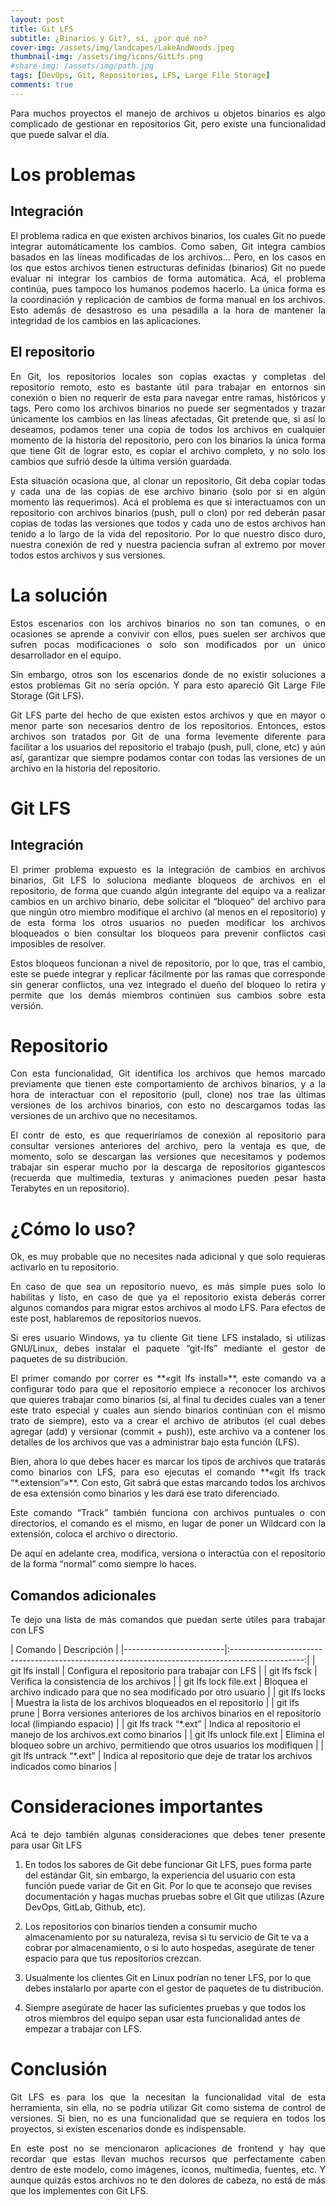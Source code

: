 ```yaml
---
layout: post
title: Git LFS
subtitle: ¿Binarios y Git?, si, ¿por qué no? 
cover-img: /assets/img/landcapes/LakeAndWoods.jpeg
thumbnail-img: /assets/img/icons/GitLfs.png
#share-img: /assets/img/path.jpg
tags: [DevOps, Git, Repositories, LFS, Large File Storage]
comments: true
---
```

<p style='text-align: justify;'>
Para muchos proyectos el manejo de archivos u objetos binarios es algo complicado de gestionar en repositorios Git, pero existe una funcionalidad que puede  salvar el día.
</p>

# Los problemas 
## Integración 
<p style='text-align: justify;'>
El problema radica en que existen archivos binarios, los cuales Git no puede integrar automáticamente los cambios. Como saben, Git integra cambios basados en las líneas modificadas de los archivos… Pero, en los casos en los que estos archivos tienen estructuras definidas (binarios) Git no puede evaluar ni integrar los cambios de forma automática. Acá, el problema continúa, pues tampoco los humanos podemos hacerlo. La única forma es la coordinación y replicación de cambios de forma manual en los archivos. Esto además de desastroso es una pesadilla a la hora de mantener la integridad de los cambios en las aplicaciones. 
</p>

## El repositorio 
<p style='text-align: justify;'>
En Git, los repositorios locales son copias exactas y completas del repositorio remoto, esto es bastante útil para trabajar en entornos sin conexión o bien no requerir de esta para navegar entre ramas, históricos y tags. Pero como los archivos binarios no puede ser segmentados y trazar únicamente los cambios en las líneas afectadas, Git pretende que, si así lo deseamos, podamos tener una copia de todos los archivos en cualquier momento de la historia del repositorio, pero con los binarios la única forma que tiene Git de lograr esto, es copiar el archivo completo, y no solo los cambios que sufrió desde la última versión guardada.  
</p>

<p style='text-align: justify;'>
Esta situación ocasiona que, al clonar un repositorio, Git deba copiar todas y cada una de las copias de ese archivo binario (solo por si en algún momento las requerimos). Acá el problema es que si interactuamos con un repositorio con archivos binarios (push, pull o clon) por red deberán pasar copias de todas las versiones que todos y cada uno de estos archivos han tenido a lo largo de la vida del repositorio. Por lo que nuestro disco duro, nuestra conexión de red y nuestra paciencia sufran al extremo por mover todos estos archivos y sus versiones. 
</p>

# La solución 
<p style='text-align: justify;'>
Estos escenarios con los archivos binarios no son tan comunes, o en ocasiones se aprende a convivir con ellos, pues suelen ser archivos que sufren pocas modificaciones o solo son modificados por un único desarrollador en el equipo. 
</p>

<p style='text-align: justify;'>
Sin embargo, otros son los escenarios donde de no existir soluciones a estos problemas Git no sería opción. Y para esto apareció Git Large File Storage (Git LFS). 
</p>

<p style='text-align: justify;'>
Git LFS parte del hecho de que existen estos archivos y que en mayor o menor parte son necesarios dentro de los repositorios. Entonces, estos archivos son tratados por Git de una forma levemente diferente para facilitar a los usuarios del repositorio el trabajo (push, pull, clone, etc) y aún así, garantizar que siempre podamos contar con todas las versiones de un archivo en la historia del repositorio. 
</p>

# Git LFS 

## Integración 
<p style='text-align: justify;'>
El primer problema expuesto es la integración de cambios en archivos binarios, Git LFS lo soluciona mediante bloqueos de archivos en el repositorio, de forma que cuando algún integrante del equipo va a realizar cambios en un archivo binario, debe solicitar el “bloqueo” del archivo para que ningún otro miembro modifique el archivo (al menos en el repositorio) y de esta forma los otros usuarios no pueden modificar los archivos bloqueados o bien consultar los bloqueos para prevenir conflictos casi imposibles de resolver. 
</p>

<p style='text-align: justify;'>
Estos bloqueos funcionan a nivel de repositorio, por lo que, tras el cambio, este se puede integrar y replicar fácilmente por las ramas que corresponde sin generar conflictos, una vez integrado el dueño del bloqueo lo retira y permite que los demás miembros continúen sus cambios sobre esta versión.
</p>

# Repositorio 
<p style='text-align: justify;'>
Con esta funcionalidad, Git identifica los archivos que hemos marcado previamente que tienen este comportamiento de archivos binarios, y a la hora de interactuar con el repositorio (pull, clone) nos trae las últimas versiones de los archivos binarios, con esto no descargamos todas las versiones de un archivo que no necesitamos. 
</p>

<p style='text-align: justify;'>
El contr de esto, es que requeriríamos de conexión al repositorio para consultar versiones anteriores del archivo, pero la ventaja es que, de momento, solo se descargan las versiones que necesitamos y podemos trabajar sin esperar mucho por la descarga de repositorios gigantescos (recuerda que multimedia, texturas y animaciones pueden pesar hasta Terabytes en un repositorio).
</p>

# ¿Cómo lo uso? 
<p style='text-align: justify;'>
Ok, es muy probable que no necesites nada adicional y que solo requieras activarlo en tu repositorio. 
</p>

<p style='text-align: justify;'>
En caso de que sea un repositorio nuevo, es más simple pues solo lo habilitas y listo, en caso de que ya el repositorio exista deberás correr algunos comandos para migrar estos archivos al modo LFS. Para efectos de este post, hablaremos de repositorios nuevos. 
</p>

<p style='text-align: justify;'>
Si eres usuario Windows, ya tu cliente Git tiene LFS instalado, si utilizas GNU/Linux, debes instalar el paquete “git-lfs” mediante el gestor de paquetes de su distribución. 
</p>

<p style='text-align: justify;'>
El primer comando por correr es **«git lfs install»**, este comando va a configurar todo para que el repositorio empiece a reconocer los archivos que quieres trabajar como binarios (si, al final tu decides cuales van a tener este trato especial y cuales aun siendo binarios continúan con el mismo trato de siempre), esto va a crear el archivo de atributos (el cual debes agregar (add) y versionar (commit + push)), este archivo va a contener los detalles de los archivos que vas a administrar bajo esta función (LFS). 
</p>

<p style='text-align: justify;'>
Bien, ahora lo que debes hacer es marcar los tipos de archivos que tratarás como binarios con LFS, para eso ejecutas el comando **«git lfs track “*.extension”»**. Con esto, Git sabrá que estas marcando todos los archivos de esa extensión como binarios y les dará ese trato diferenciado. 
</p>

<p style='text-align: justify;'>
Este comando “Track” también funciona con archivos puntuales o con directorios, el comando es el mismo, en lugar de poner un Wildcard con la extensión, coloca el archivo o directorio. 
</p>

<p style='text-align: justify;'>
De aquí en adelante crea, modifica, versiona o interactúa con el repositorio de la forma “normal” como siempre lo haces. 
</p>

## Comandos adicionales 
<p style='text-align: justify;'>
Te dejo una lista de más comandos que puedan serte útiles para trabajar con LFS
</p>
| Comando                 | Descripción                                                                                      |
|-------------------------|:------------------------------------------------------------------------------------------------:|
| git lfs install         | Configura el repositorio para trabajar con LFS                                                   |
| git lfs fsck            | Verifica la consistencia de los archivos                                                         |
| git lfs lock file.ext   | Bloquea el archivo indicado para que no sea modificado por otro usuario                          |
| git lfs locks           | Muestra la lista de los archivos bloqueados en el repositorio                                    |
| git lfs prune           | Borra versiones anteriores de los archivos binarios en el repositorio local (limpiando espacio)  |
| git lfs track “*.ext”   | Indica al repositorio el manejo de los archivos.ext como binarios                                |
| git lfs unlock file.ext | Elimina el bloqueo sobre un archivo, permitiendo que otros usuarios los modifiquen               |
| git lfs untrack “*.ext” | Indica al repositorio que deje de tratar los archivos indicados como binarios                    |

# Consideraciones importantes 



<p style='text-align: justify;'>
Acá te dejo también algunas consideraciones que debes tener presente para usar Git LFS 

1. En todos los sabores de Git debe funcionar Git LFS, pues forma parte del estándar Git, sin embargo, la experiencia del usuario con esta función puede variar de Git en Git. Por lo que te aconsejo que revises documentación y hagas muchas pruebas sobre el Git que utilizas (Azure DevOps, GitLab, Github, etc).

2. Los repositorios con binarios tienden a consumir mucho almacenamiento por su naturaleza, revisa si tu servicio de Git te va a cobrar por almacenamiento, o si lo auto hospedas, asegúrate de tener espacio para que tus repositorios crezcan.

3. Usualmente los clientes Git en Linux podrían no tener LFS, por lo que debes instalarlo por aparte con el gestor de paquetes de tu distribución.

4. Siempre asegúrate de hacer las suficientes pruebas y que todos los otros miembros del equipo sepan usar esta funcionalidad antes de empezar a trabajar con LFS.
</p>

# Conclusión 
<p style='text-align: justify;'>
Git LFS es para los que la necesitan la funcionalidad vital de esta herramienta, sin ella, no se podría utilizar Git como sistema de control de versiones. Si bien, no es una funcionalidad que se requiera en todos los proyectos, si existen escenarios donde es indispensable. 
</p>

<p style='text-align: justify;'>
En este post no se mencionaron aplicaciones de frontend y hay que recordar que estas llevan muchos recursos que perfectamente caben dentro de este modelo, como imágenes, íconos, multimedia, fuentes, etc. Y aunque quizás estos archivos no te den dolores de cabeza, no está de más que los implementes con Git LFS. 
</p>